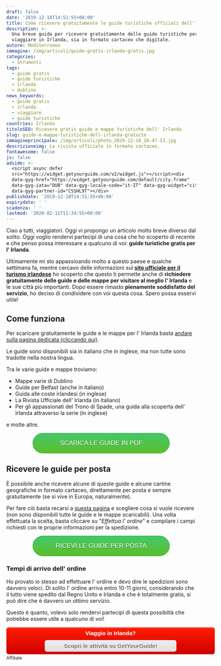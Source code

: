 ```yaml
---
draft: false
date: '2019-12-18T14:51:55+00:00'
title: Come ricevere gratuitamente le guide turistiche ufficiali dell' Irlanda
description: >-
  Una breve guida per ricevere gratuitamente delle guide turistiche per
  viaggiare in Irlanda, sia in formato cartaceo che digitale.
autore: Mediterraneo
immagine: /img/articoli/guide-gratis-irlanda-gratis.jpg
categories:
  - Strumenti
tags:
  - guide gratis
  - guide turistiche
  - irlanda
  - dublino
news_keywords:
  - guide gratis
  - irlanda
  - viaggiare
  - guide turistiche
countries: Irlanda
titoloSEO: Ricevere gratis guide e mappe turistiche dell' Irlanda
slug: guide-e-mappe-turistiche-dell-irlanda-gratuite
immagineprincipale: /img/articoli/photo_2019-12-18_16-47-53.jpg
descrizioneimg: La rivista ufficiale in formato cartaceo.
fontawesome: false
js: false
adside: >-
  <script async defer
  src="https://widget.getyourguide.com/v2/widget.js"></script><div
  data-gyg-href="https://widget.getyourguide.com/default/city.frame"
  data-gyg-iata="DUB" data-gyg-locale-code="it-IT" data-gyg-widget="city"
  data-gyg-partner-id="CSSHL9T"></div>
publishdate: '2019-12-18T14:51:55+00:00'
expirydate: ' '
scadenza: ' '
lastmod: '2020-02-11T11:34:55+00:00'
---
```

Ciao a tutti, viaggiatori. Oggi vi propongo un articolo molto breve diverso dal solito. Oggi voglio rendervi partecipi di una cosa che ho scoperto di recente e che penso possa interessare a qualcuno di voi: **guide turistiche gratis per l' Irlanda**. 

Ultimamente mi sto appassioando molto a questo paese e qualche settimana fa, mentre cercavo delle informazioni sul **[sito ufficiale per il turismo irlandese](https://www.ireland.com)** ho scoperto che questo ti permette anche di **richiedere gratuitamente delle guide e delle mappe per visitare al meglio l' Irlanda** e le sue città più importanti. Dopo essere rimasto **pienamente soddisfatto del servizio**, ho deciso di condividere con voi questa cosa. Spero possa esservi utile!

## Come funziona

Per scaricare gratuitamente le guide e le mappe per l' Irlanda basta [andare sulla pagina dedicata (cliccando qui)](https://www.ireland.com/it-it/brochures/).

Le guide sono disponibili sia in italiano che in inglese, ma non tutte sono tradotte nella nostra lingua.

Tra le varie guide e mappe troviamo:

* Mappe varie di Dublino
* Guide per Belfast (anche in italiano)
* Guida alle coste irlandesi (in inglese)
* La Rivista Ufficiale dell' Irlanda (in italiano)
* Per gli appassionati del Trono di Spade, una guida alla scoperta dell' Irlanda attraverso la serie (in inglese)

e molte altre.

<div style="width: 100%"><a href="https://www.ireland.com/it-it/brochures/" class="noext" style="background:linear-gradient(to bottom, #44c767 5%, #5cbf2a 100%);	background-color:#44c767;	border-radius:28px;	border:1px solid #18ab29;	display:inline-block;	cursor:pointer;	color:#ffffff;	font-family:Arial;	font-size:17px;	padding:16px 31px;	text-decoration:none;	text-shadow:0px 1px 0px #2f6627; margin: auto; display: block; max-width: 300px; text-align: center">SCARICA LE GUIDE IN PDF</a>	</div>

## Ricevere le guide per posta

È possibile anche ricevere alcune di queste guide e alcune cartine geografiche in formato cartaceo, direttamente per posta e sempre gratuitamente (se si vive in Europa, naturalmente). 

Per fare ciò basta recarsi a [questa pagina](https://www.ireland.com/it-it/postalbrochures/) e scegliere cosa si vuole ricevere (non sono disponibili tutte le guide e le mappe scaricabili). Una volta effettuata la scelta, basta cliccare su "_Effettua l' ordine_" e compilare i campi richiesti con le proprie informazioni per la spedizione. 

<div style="width: 100%"><a href="https://www.ireland.com/it-it/postalbrochures/" class="noext" style="background:linear-gradient(to bottom, #44c767 5%, #5cbf2a 100%);	background-color:#44c767;	border-radius:28px;	border:1px solid #18ab29;	display:inline-block;	cursor:pointer;	color:#ffffff;	font-family:Arial;	font-size:17px;	padding:16px 31px;	text-decoration:none;	text-shadow:0px 1px 0px #2f6627; margin: auto; display: block; max-width: 300px; text-align: center">RICEVI LE GUIDE PER POSTA</a>	</div>

### Tempi di arrivo dell' ordine

Ho provato io stesso ad effettuare l' ordine e devo dire le spedizioni sono davvero veloci. Di solito l' ordine arriva entro 10-11 giorni, considerando che il tutto viene spedito dal Regno Unito e Irlanda e che è totalmente gratis, si può dire che è davvero un ottimo servizio.

Questo è quanto, volevo solo rendervi partecipi di questa possibiltà che potrebbe essere utile a qualcuno di voi!

<div style="box-shadow:inset 0px 1px 0px 0px #f29c93;	background:linear-gradient(to bottom, #fe1a00 5%, #ce0100 100%);	background-color:#fe1a00;	border-radius:6px;	border:1px solid #d83526;	display:inline-block;	color:#ffffff;	font-family:Arial;	font-size:15px;	font-weight:bold;	padding:6px 24px;	text-decoration:none;	text-shadow:0px 1px 0px #b23e35;width: 100%; text-align: center"> Viaggio in Irlanda? 	<a href="https://www.getyourguide.it/irlanda-n34/?partner_id=CSSHL9T&utm_medium=online_publisher&utm_source=thatrocketx%40protonmail.com&placement=button-cta&cmp=guide_irlanda_gratis_button" class="noext" style="box-shadow:inset 0px 1px 0px 0px #ffffff;	background:linear-gradient(to bottom, #ededed 5%, #dfdfdf 100%);	background-color:#ededed;	border-radius:6px;	border:1px solid #dcdcdc;	display:inline-block;	cursor:pointer;	color:#777777;	font-family:Arial;	font-size:15px;	font-weight:bold;	padding:6px 24px;	text-decoration:none;	text-shadow:0px 1px 0px #ffffff; display: block; max-width: 300px; margin: 10px auto auto auto"> Scopri le attività su GetYourGuide!</a>	</div><small> Affiliate </small>​
